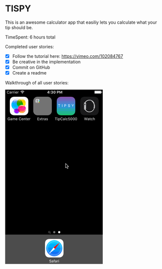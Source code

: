 # TISPY

This is an awesome calculator app that easiliy lets you calculate what your tip should be.

TimeSpent: 6 hours total

Completed user stories:

* [x] Follow the tutorial here: https://vimeo.com/102084767
* [X] Be creative in the implementation
* [x] Commit on GitHub
* [X] Create a readme

Walkthrough of all user stories:

![Video Walkthrough](tipsyv1.gif)



